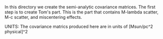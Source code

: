In this directory we create the semi-analytic covariance matrices. The first step is to create Tom's part. This is the part that contains M-lambda scatter, M-c scatter, and miscentering effects.

UNITS:
The covariance matrics produced here are in units of [Msun/pc^2 physical]^2